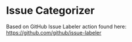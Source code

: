 # Issue Categorizer

Based on GitHub Issue Labeler action found here: https://github.com/github/issue-labeler